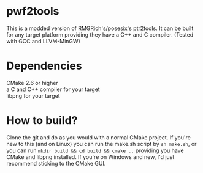 # pwf2tools
This is a modded version of RMGRich's/posesix's ptr2tools. It can be built for any target platform providing they have a C++ and C compiler. (Tested with GCC and LLVM-MinGW)

# Dependencies
CMake 2.6 or higher \
a C and C++ compiler for your target \
libpng for your target

# How to build?
Clone the git and do as you would with a normal CMake project. If you're new to this (and on Linux) you can run the make.sh script by ``sh make.sh``, or you can run ``mkdir build && cd build && cmake ..`` providing you have CMake and libpng installed. If you're on Windows and new, I'd just recommend sticking to the CMake GUI.
